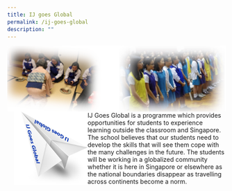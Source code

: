 ```yaml
---
title: IJ goes Global
permalink: /ij-goes-global
description: ""
---
```

![](/images/IJ%20global.png)





<html>
<head>
<style>
img {
  float: left;
}
</style>
</head>
<body>

<p><img src="/images/IJ_Goes_Global.png" alt="Pineapple" style="width:170px;height:170px;margin-left:15px;">
IJ Goes Global is a programme which provides opportunities for students to experience learning outside the classroom and Singapore. The school believes that our students need to develop the skills that will see them cope with the many challenges in the future. The students will be working in a globalized community whether it is here in Singapore or elsewhere as the national boundaries disappear as travelling across continents become a norm.</p>

</body>
</html>